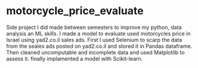 # motorcycle_price_evaluate
Side project I did made between semesters to improve my python, data analysis an ML skills. 
I made a model to evaluate used motorcycles price in Israel using yad2.co.il sales ads.
First I used Selenium to scarp the data from the seales ads posted on yad2.co.il and stored it in Pandas dataframe. Then cleaned uncomputable and incomplete data and used Matplotlib to assess it.
finally implamented a model with Scikit-learn.
